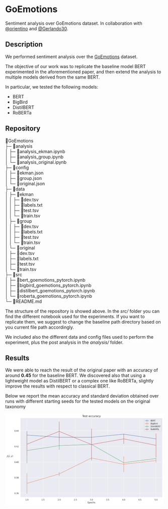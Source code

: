 # GoEmotions
Sentiment analysis over GoEmotions dataset. In collaboration with [@orientino](https://github.com/orientino) and [@Gerlando30](https://github.com/Gerlando30).

## Description

We performed sentiment analysis over the [GoEmotions](https://arxiv.org/abs/2005.00547) dataset.

The objective of our work was to replicate the baseline model BERT experimented in the aforementioned paper, and then extend the analysis to multiple models derived from the same BERT.

In particular, we tested the following models:
- BERT
- BigBird
- DistilBERT
- RoBERTa

## Repository

📂GoEmotions                                 
├─ 📂analysis                                
│  ├─ 📄analysis_ekman.ipynb                 
│  ├─ 📄analysis_group.ipynb                 
│  └─ 📄analysis_original.ipynb              
├─ 📂config                                  
│  ├─ 📄ekman.json                           
│  ├─ 📄group.json                           
│  └─ 📄original.json                        
├─ 📂data                                    
│  ├─ 📂ekman                                
│  │  ├─ 📄dev.tsv                           
│  │  ├─ 📄labels.txt                        
│  │  ├─ 📄test.tsv                          
│  │  └─ 📄train.tsv                         
│  ├─ 📂group                                
│  │  ├─ 📄dev.tsv                           
│  │  ├─ 📄labels.txt                        
│  │  ├─ 📄test.tsv                          
│  │  └─ 📄train.tsv                         
│  └─ 📂original                             
│     ├─ 📄dev.tsv                           
│     ├─ 📄labels.txt                        
│     ├─ 📄test.tsv                          
│     └─ 📄train.tsv                         
├─ 📂src                                     
│  ├─ 📄bert_goemotions_pytorch.ipynb        
│  ├─ 📄bigbird_goemotions_pytorch.ipynb     
│  ├─ 📄distilbert_goemotions_pytorch.ipynb  
│  └─ 📄roberta_goemotions_pytorch.ipynb     
└─ 📄README.md                               
  
The structure of the repository is showed above. In the _src/_ folder you can find the different notebook used for the experiments. If you want to replicate them, we suggest to change the baseline path directory based on you current file path accordingly.

We included also the different data and config files used to perform the experiment, plus the post analysis in the _analysis/_ folder.


## Results

We were able to reach the result of the original paper with an accuracy of around __0.45__ for the baseline BERT.
We discovered also that using a lightweight model as DistilBERT or a complex one like RoBERTa, slightly improve the results with respect to classical BERT.

Below we report the mean accuracy and standard deviation obtained over runs with different starting seeds for the tested models on the original taxonomy

![test_accuracy_original](images/test_accuracy.png "Test accuracy original")
